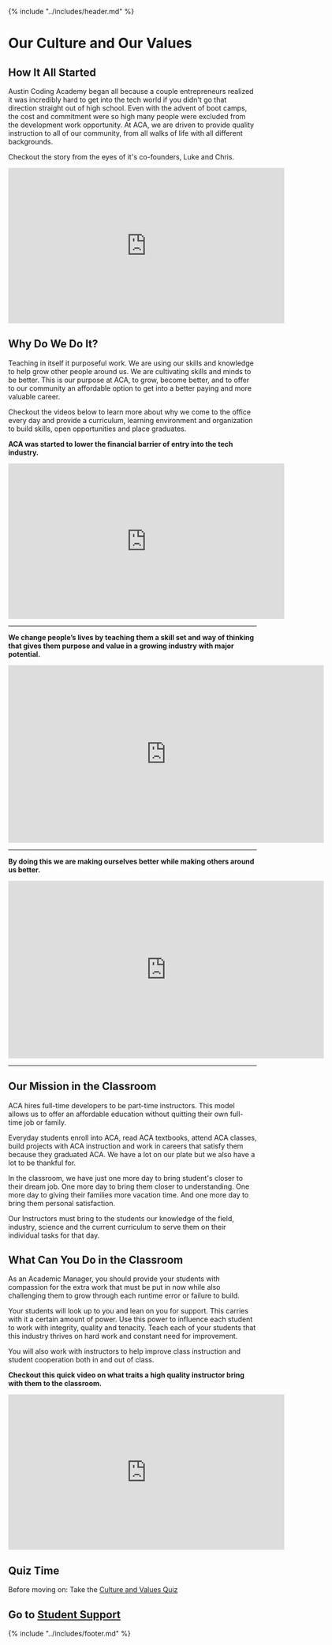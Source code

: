 {% include "../includes/header.md" %}

# Our Culture and Our Values

## How It All Started

Austin Coding Academy began all because a couple entrepreneurs realized it was incredibly hard to get into the tech world if you didn't go that direction straight out of high school. Even with the advent of boot camps, the cost and commitment were so high many people were excluded from the development work opportunity. At ACA, we are driven to provide quality instruction to all of our community, from all walks of life with all different backgrounds.

Checkout the story from the eyes of it's co-founders, Luke and Chris.

<iframe width="560" height="315" src="https://www.youtube.com/embed/RvlytBUgpa4" frameborder="0" allow="accelerometer; autoplay; encrypted-media; gyroscope; picture-in-picture" allowfullscreen></iframe>

## Why Do We Do It?

Teaching in itself it purposeful work. We are using our skills and knowledge to help grow other people around us. We are cultivating skills and minds to be better. This is our purpose at ACA, to grow, become better, and to offer to our community an affordable option to get into a better paying and more valuable career.

Checkout the videos below to learn more about why we come to the office every day and provide a curriculum, learning environment and organization to build skills, open opportunities and place graduates.

**ACA was started to lower the financial barrier of entry into the tech industry.**

<iframe width="560" height="315" src="https://www.youtube.com/embed/e25bNsKfEPo?start=3" frameborder="0" allow="accelerometer; autoplay; encrypted-media; gyroscope; picture-in-picture" allowfullscreen></iframe>

******

**We change people’s lives by teaching them a skill set and way of thinking that gives them purpose and value in a growing industry with major potential.**

<iframe src="https://player.vimeo.com/video/290913789" width="640" height="360" frameborder="0" webkitallowfullscreen mozallowfullscreen allowfullscreen></iframe>

******

**By doing this we are making ourselves better while making others around us better.**

<iframe src="https://player.vimeo.com/video/290925619" width="640" height="360" frameborder="0" webkitallowfullscreen mozallowfullscreen allowfullscreen></iframe>

******

## Our Mission in the Classroom

ACA hires full-time developers to be part-time instructors. This model allows us to offer an affordable education without quitting their own full-time job or family.

Everyday students enroll into ACA, read ACA textbooks, attend ACA classes, build projects with ACA instruction and work in careers that satisfy them because they graduated ACA. We have a lot on our plate but we also have a lot to be thankful for.

In the classroom, we have just one more day to bring student's closer to their dream job. One more day to bring them closer to understanding. One more day to giving their families more vacation time. And one more day to bring them personal satisfaction.

Our Instructors must bring to the students our knowledge of the field, industry, science and the current curriculum to serve them on their individual tasks for that day.

## What Can You Do in the Classroom

As an Academic Manager, you should provide your students with compassion for the extra work that must be put in now while also challenging them to grow through each runtime error or failure to build.

Your students will look up to you and lean on you for support. This carries with it a certain amount of power. Use this power to influence each student to work with integrity, quality and tenacity. Teach each of your students that this industry thrives on hard work and constant need for improvement.

You will also work with instructors to help improve class instruction and student cooperation both in and out of class.

**Checkout this quick video on what traits a high quality instructor bring with them to the classroom.**

<iframe width="560" height="315" src="https://www.youtube.com/embed/uSNUtDv8CiQ" frameborder="0" allow="accelerometer; autoplay; encrypted-media; gyroscope; picture-in-picture" allowfullscreen></iframe>

## Quiz Time

Before moving on: Take the [Culture and Values Quiz](https://forms.gle/J1jQAfSNAdtvycFd8)

## Go to [Student Support](../steps/studentSupport.md)

{% include "../includes/footer.md" %}

